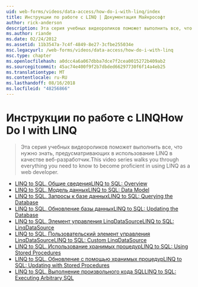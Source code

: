 ```yaml
---
uid: web-forms/videos/data-access/how-do-i-with-linq/index
title: Инструкции по работе с LINQ | Документация Майкрософт
author: rick-anderson
description: Эта серия учебных видеороликов поможет выполнить все, что нужно знать, предусматривающих в использование LINQ в качестве веб-разработчик.
ms.author: riande
ms.date: 02/24/2012
ms.assetid: 11b3547a-7c4f-4849-8e27-3cfbe255034e
msc.legacyurl: /web-forms/videos/data-access/how-do-i-with-linq
msc.type: chapter
ms.openlocfilehash: a0dcc4a6a067dbba7dce7f2cea0015272b409ab2
ms.sourcegitcommit: 45ac74e400f9f2b7dbded66297730f6f14a4eb25
ms.translationtype: MT
ms.contentlocale: ru-RU
ms.lasthandoff: 08/16/2018
ms.locfileid: "48256866"
---
```

<a name="how-do-i-with-linq"></a><span data-ttu-id="0a5d5-103">Инструкции по работе с LINQ</span><span class="sxs-lookup"><span data-stu-id="0a5d5-103">How Do I with LINQ</span></span>
====================
> <span data-ttu-id="0a5d5-104">Эта серия учебных видеороликов поможет выполнить все, что нужно знать, предусматривающих в использование LINQ в качестве веб-разработчик.</span><span class="sxs-lookup"><span data-stu-id="0a5d5-104">This video series walks you through everything you need to know to become proficient in using LINQ as a web developer.</span></span>


- [<span data-ttu-id="0a5d5-105">LINQ to SQL. Общие сведения</span><span class="sxs-lookup"><span data-stu-id="0a5d5-105">LINQ to SQL: Overview</span></span>](how-do-i-linq-to-sql-overview.md)
- [<span data-ttu-id="0a5d5-106">LINQ to SQL. Модель данных</span><span class="sxs-lookup"><span data-stu-id="0a5d5-106">LINQ to SQL: Data Model</span></span>](how-do-i-linq-to-sql-data-model.md)
- [<span data-ttu-id="0a5d5-107">LINQ to SQL. Запросы к базе данных</span><span class="sxs-lookup"><span data-stu-id="0a5d5-107">LINQ to SQL: Querying the Database</span></span>](how-do-i-linq-to-sql-querying-the-database.md)
- [<span data-ttu-id="0a5d5-108">LINQ to SQL. Обновление базы данных</span><span class="sxs-lookup"><span data-stu-id="0a5d5-108">LINQ to SQL: Updating the Database</span></span>](how-do-i-linq-to-sql-updating-the-database.md)
- [<span data-ttu-id="0a5d5-109">LINQ to SQL. Элемент управления LinqDataSource</span><span class="sxs-lookup"><span data-stu-id="0a5d5-109">LINQ to SQL: LinqDataSource</span></span>](how-do-i-linq-to-sql-linqdatasource.md)
- [<span data-ttu-id="0a5d5-110">LINQ to SQL. Пользовательский элемент управления LinqDataSource</span><span class="sxs-lookup"><span data-stu-id="0a5d5-110">LINQ to SQL: Custom LinqDataSource</span></span>](how-do-i-linq-to-sql-custom-linqdatasource.md)
- [<span data-ttu-id="0a5d5-111">LINQ to SQL. Использование хранимых процедур</span><span class="sxs-lookup"><span data-stu-id="0a5d5-111">LINQ to SQL: Using Stored Procedures</span></span>](how-do-i-linq-to-sql-using-stored-procedures.md)
- [<span data-ttu-id="0a5d5-112">LINQ to SQL. Обновление с помощью хранимых процедур</span><span class="sxs-lookup"><span data-stu-id="0a5d5-112">LINQ to SQL: Updating with Stored Procedures</span></span>](how-do-i-linq-to-sql-updating-with-stored-procedures.md)
- [<span data-ttu-id="0a5d5-113">LINQ to SQL. Выполнение произвольного кода SQL</span><span class="sxs-lookup"><span data-stu-id="0a5d5-113">LINQ to SQL: Executing Arbitrary SQL</span></span>](how-do-i-linq-to-sql-executing-arbitrary-sql.md)
